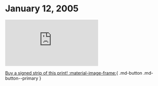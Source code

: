 # January 12, 2005

![](https://www.achewood.com/comic.php?date=01122005)

[Buy a signed strip of this print! :material-image-frame:](https://achewood-holiday-pop-up.myshopify.com/products/strip#01122005){ .md-button .md-button--primary }

